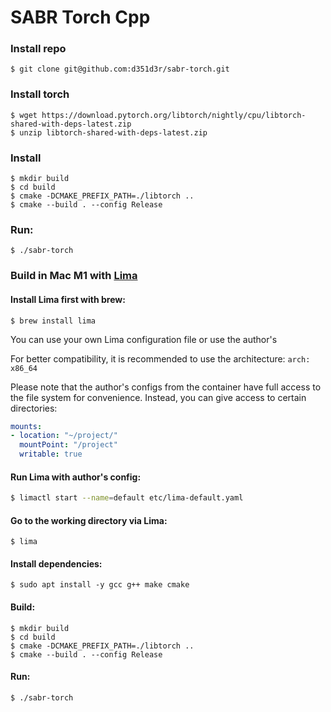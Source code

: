 # SABR Torch Cpp
### Install repo
```shell
$ git clone git@github.com:d351d3r/sabr-torch.git
```


### Install torch
```shell
$ wget https://download.pytorch.org/libtorch/nightly/cpu/libtorch-shared-with-deps-latest.zip
$ unzip libtorch-shared-with-deps-latest.zip
```
### Install
```shell
$ mkdir build
$ cd build
$ cmake -DCMAKE_PREFIX_PATH=./libtorch ..
$ cmake --build . --config Release
```
### Run: 
```shell
$ ./sabr-torch
```


### Build in Mac M1 with [Lima](https://github.com/lima-vm/lima)

#### Install Lima first with brew:
```shell
$ brew install lima
```
You can use your own Lima configuration file or use the author's

For better compatibility, it is recommended to use the architecture: `arch: x86_64`

Please note that the author's configs from the container have full access to the file system for convenience. Instead, you can give access to certain directories:

```yaml
mounts:
- location: "~/project/"
  mountPoint: "/project"
  writable: true
```

#### Run Lima with author's config:
```bash 
$ limactl start --name=default etc/lima-default.yaml
```

#### Go to the working directory via Lima:

```shell
$ lima
```
#### Install dependencies:
```shell 
$ sudo apt install -y gcc g++ make cmake
````


#### Build:

```shell
$ mkdir build
$ cd build
$ cmake -DCMAKE_PREFIX_PATH=./libtorch ..
$ cmake --build . --config Release

```
#### Run: 
```shell
$ ./sabr-torch
```
